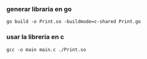 
### generar libraria en go
```batch
go build -o Print.so -buildmode=c-shared Print.go
```

### usar la libreria en c
```batch
gcc -o main main.c ./Print.so
```


